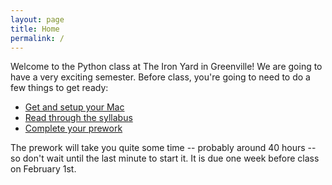```yaml
---
layout: page
title: Home
permalink: /
---
```


Welcome to the Python class at The Iron Yard in Greenville! We are going to have a very exciting
semester.  Before class, you're going to need to do a few things to get ready:

* [Get and setup your Mac](setup/)
* [Read through the syllabus](syllabus/)
* [Complete your prework](prework/)

The prework will take you quite some time -- probably around 40 hours -- so don't wait until the
last minute to start it. It is due one week before class on February 1st.

